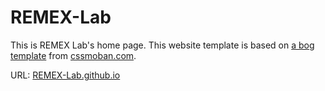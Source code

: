 # REMEX-Lab

This is REMEX Lab's home page.
This website template is based on [a bog template](http://www.cssmoban.com/cssthemes/6751.shtml) from [cssmoban.com](http://www.cssmoban.com/).

URL: [REMEX-Lab.github.io](https://REMEX-Lab.github.io)
